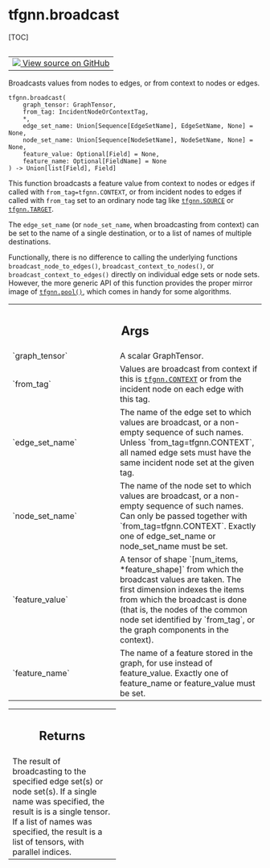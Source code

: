 # tfgnn.broadcast

[TOC]

<!-- Insert buttons and diff -->

<table class="tfo-notebook-buttons tfo-api nocontent" align="left">
<td>
  <a target="_blank" href="https://github.com/tensorflow/gnn/tree/master/tensorflow_gnn/graph/broadcast_ops.py#L181-L258">
    <img src="https://www.tensorflow.org/images/GitHub-Mark-32px.png" />
    View source on GitHub
  </a>
</td>
</table>

Broadcasts values from nodes to edges, or from context to nodes or edges.

<pre class="devsite-click-to-copy prettyprint lang-py tfo-signature-link">
<code>tfgnn.broadcast(
    graph_tensor: GraphTensor,
    from_tag: IncidentNodeOrContextTag,
    *,
    edge_set_name: Union[Sequence[EdgeSetName], EdgeSetName, None] = None,
    node_set_name: Union[Sequence[NodeSetName], NodeSetName, None] = None,
    feature_value: Optional[Field] = None,
    feature_name: Optional[FieldName] = None
) -> Union[list[Field], Field]
</code></pre>

<!-- Placeholder for "Used in" -->

This function broadcasts a feature value from context to nodes or edges if
called with `from_tag=tfgnn.CONTEXT`, or from incident nodes to edges if called
with `from_tag` set to an ordinary node tag like
<a href="../tfgnn.md#SOURCE"><code>tfgnn.SOURCE</code></a> or
<a href="../tfgnn.md#TARGET"><code>tfgnn.TARGET</code></a>.

The `edge_set_name` (or `node_set_name`, when broadcasting from context) can be
set to the name of a single destination, or to a list of names of multiple
destinations.

Functionally, there is no difference to calling the underlying functions
`broadcast_node_to_edges()`, `broadcast_context_to_nodes()`, or
`broadcast_context_to_edges()` directly on individual edge sets or node sets.
However, the more generic API of this function provides the proper mirror image
of <a href="../tfgnn/pool.md"><code>tfgnn.pool()</code></a>, which comes in
handy for some algorithms.

<!-- Tabular view -->
 <table class="responsive fixed orange">
<colgroup><col width="214px"><col></colgroup>
<tr><th colspan="2"><h2 class="add-link">Args</h2></th></tr>

<tr>
<td>
`graph_tensor`<a id="graph_tensor"></a>
</td>
<td>
A scalar GraphTensor.
</td>
</tr><tr>
<td>
`from_tag`<a id="from_tag"></a>
</td>
<td>
Values are broadcast from context if this is <a href="../tfgnn.md#CONTEXT"><code>tfgnn.CONTEXT</code></a> or
from the incident node on each edge with this tag.
</td>
</tr><tr>
<td>
`edge_set_name`<a id="edge_set_name"></a>
</td>
<td>
The name of the edge set to which values are broadcast, or
a non-empty sequence of such names. Unless `from_tag=tfgnn.CONTEXT`,
all named edge sets must have the same incident node set at the given tag.
</td>
</tr><tr>
<td>
`node_set_name`<a id="node_set_name"></a>
</td>
<td>
The name of the node set to which values are broadcast,
or a non-empty sequence of such names. Can only be passed together with
`from_tag=tfgnn.CONTEXT`. Exactly one of edge_set_name or node_set_name
must be set.
</td>
</tr><tr>
<td>
`feature_value`<a id="feature_value"></a>
</td>
<td>
A tensor of shape `[num_items, *feature_shape]` from which
the broadcast values are taken. The first dimension indexes the items
from which the broadcast is done (that is, the nodes of the common node
set identified by `from_tag`, or the graph components in the context).
</td>
</tr><tr>
<td>
`feature_name`<a id="feature_name"></a>
</td>
<td>
The name of a feature stored in the graph, for use instead of
feature_value. Exactly one of feature_name or feature_value must be set.
</td>
</tr>
</table>

<!-- Tabular view -->

 <table class="responsive fixed orange">
<colgroup><col width="214px"><col></colgroup>
<tr><th colspan="2"><h2 class="add-link">Returns</h2></th></tr>
<tr class="alt">
<td colspan="2">
The result of broadcasting to the specified edge set(s) or node set(s).
If a single name was specified, the result is is a single tensor.
If a list of names was specified, the result is a list of tensors,
with parallel indices.
</td>
</tr>

</table>
